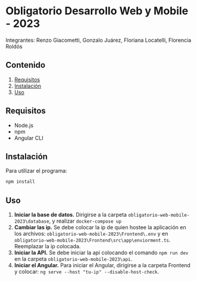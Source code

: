 # Obligatorio Desarrollo Web y Mobile - 2023

Integrantes: Renzo Giacometti, Gonzalo Juárez, Floriana Locatelli, Florencia Roldós

## Contenido

1. [Requisitos](#requisitos)
2. [Instalación](#instalación)
3. [Uso](#uso)

## Requisitos

- Node.js
- npm
- Angular CLI

## Instalación

Para utilizar el programa:

```bash
npm install
```

## Uso
1. **Iniciar la base de datos.** Dirigirse a la carpeta ``obligatorio-web-mobile-2023\database``, y realizar ``docker-compose up``
2. **Cambiar las ip.** Se debe colocar la ip de quien hostee la aplicación en los archivos: ``obligatorio-web-mobile-2023\Frontend\.env`` y en ``obligatorio-web-mobile-2023\Frontend\src\app\enviorment.ts``. Reemplazar la ip colocada.
3. **Iniciar la API.** Se debe iniciar la api colocando el comando ``npm run dev`` en la carpeta ``obligatorio-web-mobile-2023\api``.
4. **Iniciar el Angular.** Para iniciar el Angular, dirigirse a la carpeta Frontend y colocar: ``ng serve --host "tu-ip" --disable-host-check``.


